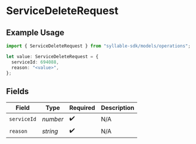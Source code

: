 # ServiceDeleteRequest

## Example Usage

```typescript
import { ServiceDeleteRequest } from "syllable-sdk/models/operations";

let value: ServiceDeleteRequest = {
  serviceId: 694088,
  reason: "<value>",
};
```

## Fields

| Field              | Type               | Required           | Description        |
| ------------------ | ------------------ | ------------------ | ------------------ |
| `serviceId`        | *number*           | :heavy_check_mark: | N/A                |
| `reason`           | *string*           | :heavy_check_mark: | N/A                |